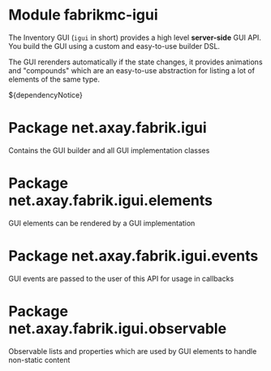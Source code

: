 # Module fabrikmc-igui

The Inventory GUI (`igui` in short) provides a high level **server-side** GUI API. You build the GUI using a
custom and easy-to-use builder DSL.

The GUI rerenders automatically if the state changes, it provides animations and "compounds" which are
an easy-to-use abstraction for listing a lot of elements of the same type.

${dependencyNotice}

# Package net.axay.fabrik.igui

Contains the GUI builder and all GUI implementation classes

# Package net.axay.fabrik.igui.elements

GUI elements can be rendered by a GUI implementation

# Package net.axay.fabrik.igui.events

GUI events are passed to the user of this API for usage in callbacks

# Package net.axay.fabrik.igui.observable

Observable lists and properties which are used by GUI elements to handle non-static content
